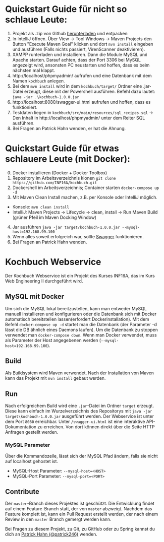 <!-- 
@author Patrick Hahn
@author Armin Beck
-->
# Quickstart Guide für nicht so schlaue Leute: 
1. Projekt als .zip von Github [herunterladen](https://github.com/INF16A/kochbuch/archive/master.zip) und entpacken
2. In IntelliJ öffnen. Über View -> Tool Windows -> Maven Projects den Button "Execute Maven Goal" klicken und dort `mvn install` eingeben und ausführen (Falls nichts passiert, VirenScanner deaktivieren). 
3. XAMPP runterladen und installieren. Dann die Module MySQL und Apache starten. Darauf achten, dass der Port 3306 bei MySQL angezeigt wird, ansonsten PC neustarten und hoffen, dass es beim nächsten mal klappt. 
4. http://localhost/phpmyadmin/ aufrufen und eine Datenbank mit dem Namen `kochbuch` anlegen. 
5. Bei dem `mvn install` wird in dem `kochbuch/target/` Ordner eine .jar-Datei erzeugt, diese mit der Powershell ausführen. Befehl dazu lautet: `java -jar .\kochbuch-1.0.0.jar`
6. http://localhost:8080/swagger-ui.html aufrufen und hoffen, dass es funktioniert.
7. Testdaten liegen in `kochbuch/src/main/resources/sql_recipes.sql` -> Den Inhalt in http://localhost/phpmyadmin/ unter dem Reiter SQL ausführen. 
8. Bei Fragen an Patrick Hahn wenden, er hat die Ahnung. 

# Quickstart Guide für etwas schlauere Leute (mit Docker):
0. Docker installieren (Docker + Docker Toolbox)
1. Repository im Arbeitsverzeichnis klonen `git clone https://github.com/INF16A/kochbuch.git`
2. Dockershell im Arbeitsverzeichnis; Container starten `docker-compose up -d`
3. Mit Maven Clean Install machen, z.B. per Konsole oder IntelliJ möglich.
  - Konsole: `mvn clean install`
  - IntelliJ: Maven Projects -> Lifecycle -> clean, install -> Run Maven Build (grüner Pfeil im Maven Docking Window)
4. Jar ausführen `java -jar target/kochbuch-1.0.0.jar --mysql-host=192.168.99.100`
5. Wenn alles soweit erfolgreich war, sollte [Swagger](http://localhost:8080/swagger-ui.html) funktionieren.
6. Bei Fragen an Patrick Hahn wenden.  

# Kochbuch Webservice
Der Kochbuch Webservice ist ein Projekt des Kurses INF16A, das im Kurs Web Engineering II durchgeführt wird.

## MySQL mit Docker
Um sich die MySQL lokal bereitzustellen, kann man entweder MySQL manuell installieren und konfigurieren oder die Datenbank sich mit Docker automatisch bereitstellen lassen(erfordert Dockerinstallation). Mit dem Befehl `docker-compose up -d` startet man die Datenbank (der Parameter -d lässt die DB ähnlich eines Daemons laufen). Um die Datenbank zu stoppen verwendet man `docker-compose down`. 
Wenn man Docker verwendet, muss als Parameter der Host angegebenen werden (`--mysql-host=192.168.99.100`).

## Build
Als Buildsystem wird Maven verwendet. Nach der Installation von Maven kann das Projekt mit `mvn install` gebaut werden.

## Run
Nach erfolgreichem Build wird eine `.jar`-Datei im Ordner `target` erzeugt. Diese kann einfach im Wurzelverzeichnis des Repositorys mit `java -jar target\kochbuch-1.0.0.jar` ausgeführt werden. Der Webservice ist unter dem Port `8080` erreichbar.
Unter `/swagger-ui.html` ist eine interaktive API-Dokumentation zu erreichen. Von dort können direkt über die Seite HTTP Anfragen gestellt werden.

### MySQL Parameter 
Über die Kommandozeile, lässt sich der MySQL Pfad ändern, falls sie nicht auf localhost gehostet ist.
- MySQL-Host Parameter: ```--mysql-host=<HOST>```
- MySQL-Port Parameter: ```--mysql-port=<PORT>```

## Contribute
Der `master`-Branch dieses Projektes ist geschützt. Die Entwicklung findet auf einem Feature-Branch statt, der von `master` abzweigt. Nachdem das Feature komplett ist, kann ein Pull Request erstellt werden, der nach einem Review in den `master` Branch gemergt werden kann.

Bei Fragen zu diesem Projekt, zu Git, zu GitHub oder zu Spring kannst du dich an [Patrick Hahn (@patrick246)](https://telegram.me/patrick246) wenden.
